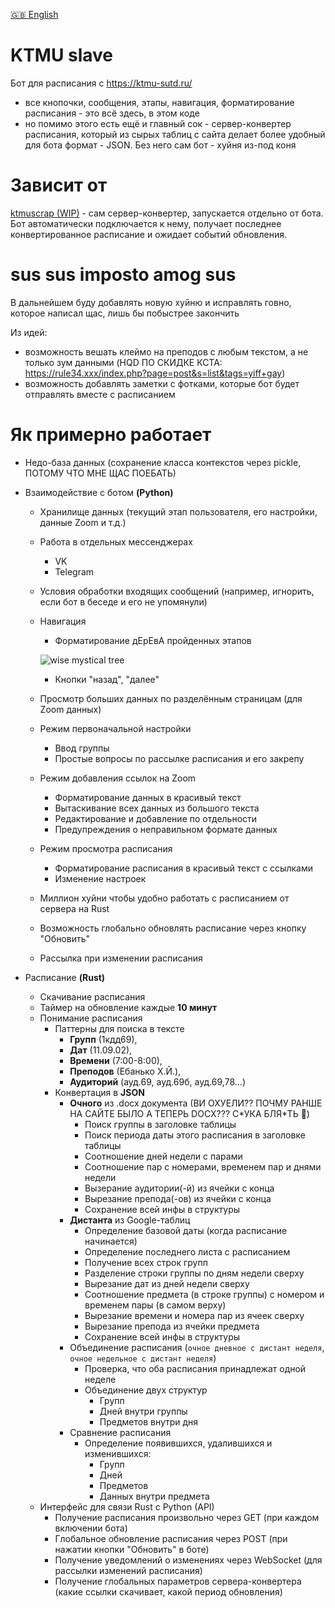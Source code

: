 [🇬🇧 English](/README-EN.md)

# KTMU slave

Бот для расписания с https://ktmu-sutd.ru/

- все кнопочки, сообщения, этапы, навигация,
форматирование расписания - это всё здесь,
в этом коде
- но помимо этого есть ещё и главный сок - 
сервер-конвертер расписания,
который из сырых таблиц с сайта делает
более удобный для бота формат - JSON.
Без него сам бот - хуйня из-под коня

# Зависит от
[ktmuscrap (WIP)](https://github.com/kerdl/ktmuscrap) - сам сервер-конвертер,
запускается отдельно от бота. Бот автоматически подключается к нему,
получает последнее конвертированное расписание и ожидает событий обновления.

# sus sus imposto amog sus
В дальнейшем буду добавлять новую хуйню
и исправлять говно, которое написал щас, лишь бы побыстрее закончить

Из идей:
- возможность вешать клеймо на преподов с любым текстом, а не только зум данными
(HQD ПО СКИДКЕ КСТА: https://rule34.xxx/index.php?page=post&s=list&tags=yiff+gay)
- возможность добавлять заметки с фотками, которые бот будет отправлять вместе с расписанием

# Як примерно работает

- Недо-база данных (сохранение класса контекстов через pickle, ПОТОМУ ЧТО МНЕ ЩАС ПОЕБАТЬ)

- Взаимодействие с ботом **(Python)**
     - Хранилище данных (текущий этап пользователя, его настройки, данные Zoom и т.д.)
     - Работа в отдельных мессенджерах
          - VK
          - Telegram
     - Условия обработки входящих сообщений (например, игнорить, если бот в беседе и его не упомянули)
     - Навигация
          - Форматирование дЕрЕвА пройденных этапов


          ![wise mystical tree](https://i.kym-cdn.com/photos/images/newsfeed/002/444/748/d04.jpg)
          - Кнопки "назад", "далее"
     - Просмотр больших данных по разделённым страницам (для Zoom данных)
     - Режим первоначальной настройки
          - Ввод группы
          - Простые вопросы по рассылке расписания и его закрепу
     - Режим добавления ссылок на Zoom
          - Форматирование данных в красивый текст
          - Вытаскивание всех данных из большого текста
          - Редактирование и добавление по отдельности
          - Предупреждения о неправильном формате данных
     - Режим просмотра расписания
          - Форматирование расписания в красивый текст с ссылками
          - Изменение настроек
     - Миллион хуйни чтобы удобно работать с расписанием от сервера на Rust
     - Возможность глобально обновлять расписание через кнопку "Обновить"
     - Рассылка при изменении расписания

- Расписание **(Rust)**
     - Скачивание расписания
     - Таймер на обновление каждые **10 минут**
     - Понимание расписания
          - Паттерны для поиска в тексте
               - **Групп** (1кдд69),
               - **Дат** (11.09.02),
               - **Времени** (7:00-8:00),
               - **Преподов** (Ебанько Х.Й.),
               - **Аудиторий** (ауд.69, ауд.69б, ауд.69,78...)
          - Конвертация в **JSON**
               - **Очного** из .docx документа
               (ВИ ОХУЕЛИ?? ПОЧМУ РАНШЕ НА САЙТЕ БЫЛО А ТЕПЕРЬ DOCX??? С\*УКА БЛЯ\*ТЬ 🤬)
                    - Поиск группы в заголовке таблицы
                    - Поиск периода даты этого расписания в заголовке таблицы
                    - Соотношение дней недели с парами
                    - Соотношение пар с номерами, временем пар и днями недели
                    - Вызерание аудитории(-й) из ячейки с конца
                    - Вырезание препода(-ов) из ячейки с конца
                    - Сохранение всей инфы в структуры
               - **Дистанта** из Google-таблиц
                    - Определение базовой даты (когда расписание начинается)
                    - Определение последнего листа с расписанием
                    - Получение всех строк групп
                    - Разделение строки группы по дням недели сверху
                    - Вырезание дат из дней недели сверху
                    - Соотношение предмета (в строке группы) с номером и временем пары (в самом верху)
                    - Вырезание времени и номера пар из ячеек сверху
                    - Вырезание препода из ячейки предмета
                    - Сохранение всей инфы в структуры
               - Объединение расписания (`очное дневное с дистант неделя`, `очное недельное с дистант неделя`)
                    - Проверка, что оба расписания принадлежат одной неделе
                    - Объединение двух структур
                        - Групп
                        - Дней внутри группы
                        - Предметов внутри дня
               - Сравнение расписания
                    - Определение появившихся, удалившихся и изменившихся:
                        - Групп
                        - Дней
                        - Предметов
                        - Данных внутри предмета
     - Интерфейс для связи Rust с Python (API)
          - Получение расписания произвольно через GET (при каждом включении бота)
          - Глобальное обновление расписания через POST (при нажатии кнопки "Обновить" в боте)
          - Получение уведомлений о изменениях через WebSocket (для рассылки изменений расписания)
          - Получение глобальных параметров сервера-конвертера (какие ссылки скачивает, какой период обновления)

